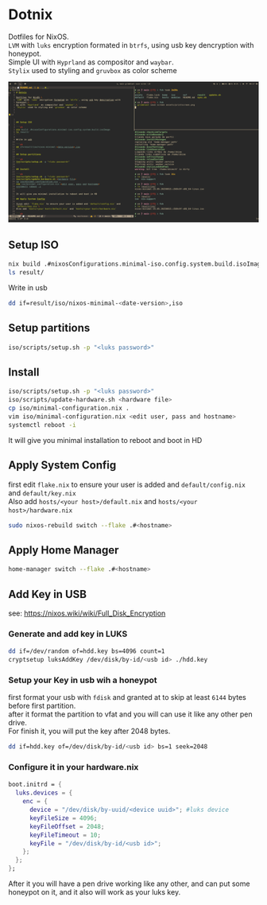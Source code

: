 # Dotnix

Dotfiles for NixOS.\
`LVM` with `luks` encryption formated in `btrfs`, using usb key dencryption with
honeypot.\
Simple UI with `Hyprland` as compositor and `waybar`.\
`Stylix` used to styling and `gruvbox` as color scheme

![screen](./assets/screen.png)

## Setup ISO

```sh
nix build .#nixosConfigurations.minimal-iso.config.system.build.isoImage
ls result/
```

Write in usb

```sh
dd if=result/iso/nixos-minimal-<date-version>,iso
```

## Setup partitions

```sh
iso/scripts/setup.sh -p "<luks password>"
```

## Install

```sh
iso/scripts/setup.sh -p "<luks password>"
iso/scripts/update-hardware.sh <hardware file>
cp iso/minimal-configuration.nix .
vim iso/minimal-configuration.nix <edit user, pass and hostname>
systemctl reboot -i
```

It will give you minimal installation to reboot and boot in HD

## Apply System Config

first edit `flake.nix` to ensure your user is added and `default/config.nix` and
`default/key.nix`\
Also add `hosts/<your host>/default.nix` and `hosts/<your host>/hardware.nix`

```sh
sudo nixos-rebuild switch --flake .#<hostname>
```

## Apply Home Manager

```sh
home-manager switch --flake .#<hostname>
```

## Add Key in USB

see: https://nixos.wiki/wiki/Full_Disk_Encryption

### Generate and add key in LUKS

```sh
dd if=/dev/random of=hdd.key bs=4096 count=1
cryptsetup luksAddKey /dev/disk/by-id/<usb id> ./hdd.key
```

### Setup your Key in usb wih a honeypot

first format your usb with `fdisk` and granted at to skip at least `6144` bytes
before first partition.\
after it format the partition to vfat and you will can use it like any other pen
drive.\
For finish it, you will put the key after 2048 bytes.

```sh
dd if=hdd.key of=/dev/disk/by-id/<usb id> bs=1 seek=2048
```

### Configure it in your hardware.nix

```nix
boot.initrd = {
  luks.devices = {
    enc = {
      device = "/dev/disk/by-uuid/<device uuid>"; #luks device
      keyFileSize = 4096;
      keyFileOffset = 2048;
      keyFileTimeout = 10;
      keyFile = "/dev/disk/by-id/<usb id>";
    };
  };
};
```

After it you will have a pen drive working like any other, and can put some
honeypot on it, and it also will work as your luks key.
